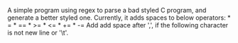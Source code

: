 A simple program using regex to parse a bad styled C program, and generate a better styled one.
Currently, it adds spaces to below operators:
    * =
    * ==
    * >=
    * <=
    * +=
    * -=
Add add space after ',', if the following character is not new line or '\t'.

